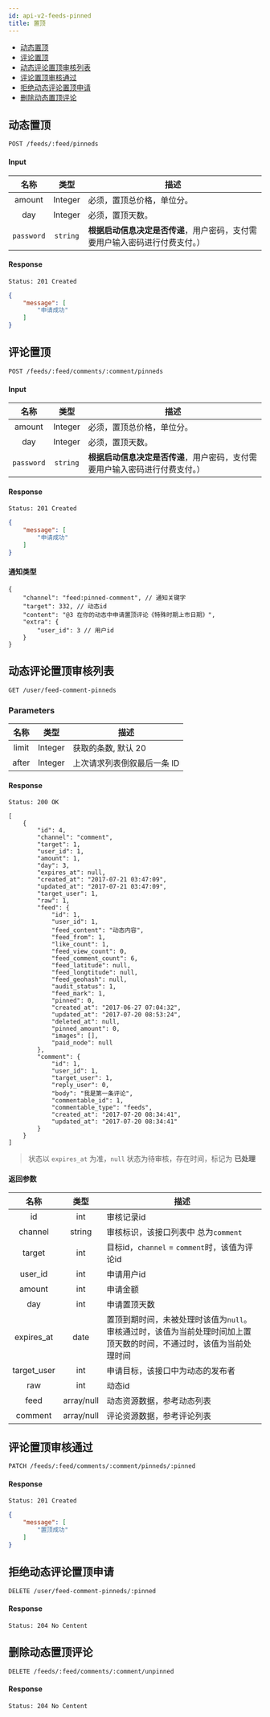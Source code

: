 ```yaml
---
id: api-v2-feeds-pinned
title: 置顶
---
```


- [动态置顶](#动态置顶)
- [评论置顶](#评论置顶)
- [动态评论置顶审核列表](#动态评论置顶审核列表)
- [评论置顶审核通过](#评论置顶审核通过)
- [拒绝动态评论置顶申请](#拒绝动态评论置顶申请)
- [删除动态置顶评论](#删除动态置顶评论)

## 动态置顶

```
POST /feeds/:feed/pinneds
```

#### Input

| 名称 | 类型 | 描述 |
|:----:|:----:|----|
| amount | Integer | 必须，置顶总价格，单位分。 |
| day | Integer | 必须，置顶天数。|
| `password` | `string` | **根据启动信息决定是否传递**，用户密码，支付需要用户输入密码进行付费支付。） |

#### Response

```
Status: 201 Created
```
```json
{
    "message": [
        "申请成功"
    ]
}
```

## 评论置顶

```
POST /feeds/:feed/comments/:comment/pinneds
```

#### Input

| 名称 | 类型 | 描述 |
|:----:|:----:|----|
| amount | Integer | 必须，置顶总价格，单位分。 |
| day | Integer | 必须，置顶天数。|
| `password` | `string` | **根据启动信息决定是否传递**，用户密码，支付需要用户输入密码进行付费支付。） |

#### Response

```
Status: 201 Created
```
```json
{
    "message": [
        "申请成功"
    ]
}
```

#### 通知类型

```json5
{
    "channel": "feed:pinned-comment", // 通知关键字
    "target": 332, // 动态id
    "content": "@3 在你的动态中申请置顶评论《特殊时期上市日期》",
    "extra": {
        "user_id": 3 // 用户id
    }
}
```

## 动态评论置顶审核列表

```
GET /user/feed-comment-pinneds
```

### Parameters

| 名称 | 类型 | 描述 |
|:----:|:----:|----|
| limit | Integer | 获取的条数, 默认 20 |
| after | Integer | 上次请求列表倒叙最后一条 ID |

#### Response

```
Status: 200 OK
```
```json5
[
    {
        "id": 4,
        "channel": "comment",
        "target": 1,
        "user_id": 1,
        "amount": 1,
        "day": 3,
        "expires_at": null,
        "created_at": "2017-07-21 03:47:09",
        "updated_at": "2017-07-21 03:47:09",
        "target_user": 1,
        "raw": 1,
        "feed": {
            "id": 1,
            "user_id": 1,
            "feed_content": "动态内容",
            "feed_from": 1,
            "like_count": 1,
            "feed_view_count": 0,
            "feed_comment_count": 6,
            "feed_latitude": null,
            "feed_longtitude": null,
            "feed_geohash": null,
            "audit_status": 1,
            "feed_mark": 1,
            "pinned": 0,
            "created_at": "2017-06-27 07:04:32",
            "updated_at": "2017-07-20 08:53:24",
            "deleted_at": null,
            "pinned_amount": 0,
            "images": [],
            "paid_node": null
        },
        "comment": {
            "id": 1,
            "user_id": 1,
            "target_user": 1,
            "reply_user": 0,
            "body": "我是第一条评论",
            "commentable_id": 1,
            "commentable_type": "feeds",
            "created_at": "2017-07-20 08:34:41",
            "updated_at": "2017-07-20 08:34:41"
        }
    }
]
```

> 状态以 `expires_at` 为准，`null` 状态为待审核，存在时间，标记为 **已处理**

#### 返回参数

| 名称 | 类型 | 描述 |
|:----:|:----:|------|
| id   | int  | 审核记录id |
| channel | string | 审核标识，该接口列表中 总为`comment` |
| target | int | 目标id，`channel` = `comment`时，该值为评论id |
| user_id | int | 申请用户id |
| amount | int | 申请金额 |
| day | int | 申请置顶天数 |
| expires_at | date | 置顶到期时间，未被处理时该值为`null`。审核通过时，该值为当前处理时间加上置顶天数的时间，不通过时，该值为当前处理时间 |
| target_user | int | 申请目标，该接口中为动态的发布者 |
| raw | int | 动态id |
| feed | array/null | 动态资源数据，参考动态列表 |
| comment | array/null | 评论资源数据，参考评论列表 |


## 评论置顶审核通过

```
PATCH /feeds/:feed/comments/:comment/pinneds/:pinned
```

#### Response

```
Status: 201 Created
```
```json
{
    "message": [
        "置顶成功"
    ]
}
```

## 拒绝动态评论置顶申请

```
DELETE /user/feed-comment-pinneds/:pinned
```

#### Response

```
Status: 204 No Centent
```

## 删除动态置顶评论

```
DELETE /feeds/:feed/comments/:comment/unpinned
```

#### Response

```
Status: 204 No Centent
```
